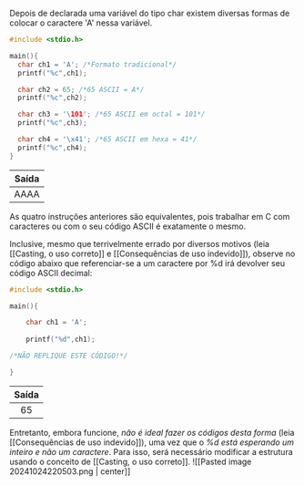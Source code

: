 Depois de declarada uma variável do tipo char existem diversas formas de colocar o caractere 'A' nessa variável.

```c
#include <stdio.h>

main(){
  char ch1 = 'A'; /*Formato tradicional*/
  printf("%c",ch1);

  char ch2 = 65; /*65 ASCII = A*/
  printf("%c",ch2);

  char ch3 = '\101'; /*65 ASCII em octal = 101*/
  printf("%c",ch3);

  char ch4 = '\x41'; /*65 ASCII em hexa = 41*/
  printf("%c",ch4);
}
```

<table> 

<thead> 
<tr> 
<th><center>Saída</center></th> 
</tr> 
</thead>


<tbody> 
<tr> 
<td><center>AAAA</center></td> 
</tr>
</tbody> 

</table>

As quatro instruções anteriores são equivalentes, pois trabalhar em C com caracteres ou com o seu código ASCII é exatamente o mesmo.

Inclusive, mesmo que terrivelmente errado por diversos motivos (leia [[Casting, o uso correto]] e [[Consequências de uso indevido]]), observe no código abaixo que referenciar-se a um caractere por %d irá devolver seu código ASCII decimal:

```c
#include <stdio.h>

main(){

    char ch1 = 'A';
    
    printf("%d",ch1);

/*NÃO REPLIQUE ESTE CÓDIGO!*/

}
```

<table> 

<thead> 
<tr> 
<th><center>Saída</center></th> 
</tr> 
</thead>


<tbody> 
<tr> 
<td><center>65</center></td> 
</tr>
</tbody> 

</table>

Entretanto, embora funcione, *não é ideal fazer os códigos desta forma* (leia [[Consequências de uso indevido]]), uma vez que o *%d está esperando um inteiro e não um caractere*. Para isso, será necessário modificar a estrutura usando o conceito de [[Casting, o uso correto]].
![[Pasted image 20241024220503.png | center]]
